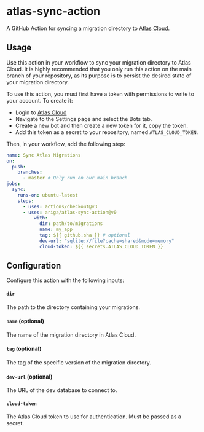 # atlas-sync-action

A GitHub Action for syncing a migration directory to [Atlas Cloud](https://atlasgo.cloud).

## Usage

Use this action in your workflow to sync your migration directory to Atlas Cloud.
It is highly recommended that you only run this action on the main branch of your repository,
as its purpose is to persist the desired state of your migration directory.

To use this action, you must first have a token with permissions to write to your
account. To create it:
- Login to [Atlas Cloud](https://atlasgo.cloud)
- Navigate to the Settings page and select the Bots tab. 
- Create a new bot and then create a new token for it, copy the token.
- Add this token as a secret to your repository, named `ATLAS_CLOUD_TOKEN`.

Then, in your workflow, add the following step:

```yaml
name: Sync Atlas Migrations
on:
  push:
    branches:
      - master # Only run on our main branch
jobs:
  sync:
    runs-on: ubuntu-latest
    steps:
      - uses: actions/checkout@v3
      - uses: ariga/atlas-sync-action@v0
          with:
            dir: path/to/migrations
            name: my_app
            tag: ${{ github.sha }} # optional
            dev-url: "sqlite://file?cache=shared&mode=memory"
            cloud-token: ${{ secrets.ATLAS_CLOUD_TOKEN }}
```

## Configuration

Configure this action with the following inputs:

#### `dir`

The path to the directory containing your migrations.

#### `name` (optional)

The name of the migration directory in Atlas Cloud.

#### `tag` (optional)

The tag of the specific version of the migration directory.


#### `dev-url` (optional)

The URL of the dev database to connect to.

#### `cloud-token`

The Atlas Cloud token to use for authentication. Must be passed as a secret.
